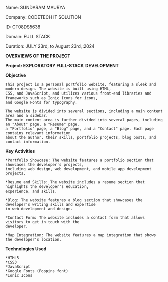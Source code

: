 
Name: SUNDARAM MAURYA

Company: CODETECH IT SOLUTION

ID: CT08DS5638

Domain: FULL STACK

Duration: JULY 23rd, to August 23rd, 2024

**OVERVIEWS OF THE PROJECT**

**Project: EXPLORATORY FULL-STACK DEVELOPMENT**

**Objective**

    This project is a personal portfolio website, featuring a sleek and modern design. The website is built using HTML, 
    CSS, and JavaScript, and utilizes various front-end libraries and frameworks such as Ionic Icons for icons, 
    and Google Fonts for typography.

    The website is divided into several sections, including a main content area and a sidebar. 
    The main content area is further divided into several pages, including an "About" page, a "Resume" page, 
    a "Portfolio" page, a "Blog" page, and a "Contact" page. Each page contains relevant information
    about the author, their skills, portfolio projects, blog posts, and contact information.

**Key Activities**

    *Portfolio Showcase: The website features a portfolio section that showcases the developer's projects, 
    including web design, web development, and mobile app development projects.
    
    *Resume and Skills: The website includes a resume section that highlights the developer's education, 
    experience, and skills.
    
    *Blog: The website features a blog section that showcases the developer's writing skills and expertise 
    in web development and design.
    
    *Contact Form: The website includes a contact form that allows visitors to get in touch with the 
    developer.
    
    *Map Integration: The website features a map integration that shows the developer's location.

**Technologies Used**

    *HTML5
    *CSS3
    *JavaScript
    *Google Fonts (Poppins font)
    *Ionic Icons
     
